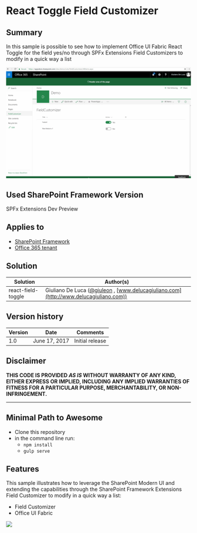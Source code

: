# React Toggle Field Customizer

## Summary
In this sample is possible to see how to implement Office UI Fabric React Toggle for the field yes/no through SPFx Extensions Field Customizers to modify in a quick way a list

![Office UI Fabric React Toggle SPFx Field Customizer](./assets/react-field-toggle.gif)

## Used SharePoint Framework Version 
SPFx Extensions Dev Preview

## Applies to

* [SharePoint Framework](https://dev.office.com/sharepoint)
* [Office 365 tenant](https://dev.office.com/sharepoint/docs/spfx/set-up-your-development-environment)

## Solution

Solution|Author(s)
--------|---------
react-field-toggle | Giuliano De Luca ([@giuleon](https://twitter.com/giuleon) , [www.delucagiuliano.com](http://www.delucagiuliano.com))

## Version history

Version|Date|Comments
-------|----|--------
1.0|June 17, 2017|Initial release

## Disclaimer
**THIS CODE IS PROVIDED *AS IS* WITHOUT WARRANTY OF ANY KIND, EITHER EXPRESS OR IMPLIED, INCLUDING ANY IMPLIED WARRANTIES OF FITNESS FOR A PARTICULAR PURPOSE, MERCHANTABILITY, OR NON-INFRINGEMENT.**

---

## Minimal Path to Awesome

- Clone this repository
- in the command line run:
  - `npm install`
  - `gulp serve`

## Features
This sample illustrates how to leverage the SharePoint Modern UI and extending the capabilities through the SharePoint Framework Extensions Field Customizer to modify in a quick way a list:

- Field Customizer
- Office UI Fabric

<img src="https://telemetry.sharepointpnp.com/sp-dev-fx-extensions/samples/react-field-toggle" />